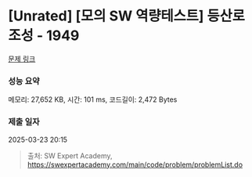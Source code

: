 # [Unrated] [모의 SW 역량테스트] 등산로 조성 - 1949 

[문제 링크](https://swexpertacademy.com/main/code/problem/problemDetail.do?contestProbId=AV5PoOKKAPIDFAUq) 

### 성능 요약

메모리: 27,652 KB, 시간: 101 ms, 코드길이: 2,472 Bytes

### 제출 일자

2025-03-23 20:15



> 출처: SW Expert Academy, https://swexpertacademy.com/main/code/problem/problemList.do